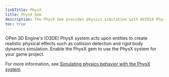 ```yaml
---
linkTitle: PhysX
title: PhysX Gem
description: The PhysX Gem provides physics simulation with NVIDIA PhysX including static and dynamic rigid body simulation, force regions, ragdolls, and dynamic PhysX joints.
toc: true
---
```


OPen 3D Engine's (O3DE) PhysX system acts upon entities to create realistic physical effects such as collision detection and rigid body dynamics simulation. Enable the PhysX gem to use the PhysX system for your game project.

For more information, see [Simulating physics behavior with the PhysX system](/docs/user-guide/interactivity/physics/nvidia-physx/).
